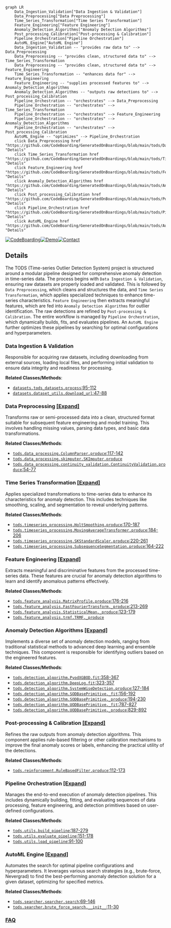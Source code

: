 ```mermaid
graph LR
    Data_Ingestion_Validation["Data Ingestion & Validation"]
    Data_Preprocessing["Data Preprocessing"]
    Time_Series_Transformation["Time Series Transformation"]
    Feature_Engineering["Feature Engineering"]
    Anomaly_Detection_Algorithms["Anomaly Detection Algorithms"]
    Post_processing_Calibration["Post-processing & Calibration"]
    Pipeline_Orchestration["Pipeline Orchestration"]
    AutoML_Engine["AutoML Engine"]
    Data_Ingestion_Validation -- "provides raw data to" --> Data_Preprocessing
    Data_Preprocessing -- "provides clean, structured data to" --> Time_Series_Transformation
    Data_Preprocessing -- "provides clean, structured data to" --> Feature_Engineering
    Time_Series_Transformation -- "enhances data for" --> Feature_Engineering
    Feature_Engineering -- "supplies processed features to" --> Anomaly_Detection_Algorithms
    Anomaly_Detection_Algorithms -- "outputs raw detections to" --> Post_processing_Calibration
    Pipeline_Orchestration -- "orchestrates" --> Data_Preprocessing
    Pipeline_Orchestration -- "orchestrates" --> Time_Series_Transformation
    Pipeline_Orchestration -- "orchestrates" --> Feature_Engineering
    Pipeline_Orchestration -- "orchestrates" --> Anomaly_Detection_Algorithms
    Pipeline_Orchestration -- "orchestrates" --> Post_processing_Calibration
    AutoML_Engine -- "optimizes" --> Pipeline_Orchestration
    click Data_Preprocessing href "https://github.com/CodeBoarding/GeneratedOnBoardings/blob/main/tods/Data_Preprocessing.md" "Details"
    click Time_Series_Transformation href "https://github.com/CodeBoarding/GeneratedOnBoardings/blob/main/tods/Time_Series_Transformation.md" "Details"
    click Feature_Engineering href "https://github.com/CodeBoarding/GeneratedOnBoardings/blob/main/tods/Feature_Engineering.md" "Details"
    click Anomaly_Detection_Algorithms href "https://github.com/CodeBoarding/GeneratedOnBoardings/blob/main/tods/Anomaly_Detection_Algorithms.md" "Details"
    click Post_processing_Calibration href "https://github.com/CodeBoarding/GeneratedOnBoardings/blob/main/tods/Post_processing_Calibration.md" "Details"
    click Pipeline_Orchestration href "https://github.com/CodeBoarding/GeneratedOnBoardings/blob/main/tods/Pipeline_Orchestration.md" "Details"
    click AutoML_Engine href "https://github.com/CodeBoarding/GeneratedOnBoardings/blob/main/tods/AutoML_Engine.md" "Details"
```

[![CodeBoarding](https://img.shields.io/badge/Generated%20by-CodeBoarding-9cf?style=flat-square)](https://github.com/CodeBoarding/GeneratedOnBoardings)[![Demo](https://img.shields.io/badge/Try%20our-Demo-blue?style=flat-square)](https://www.codeboarding.org/demo)[![Contact](https://img.shields.io/badge/Contact%20us%20-%20contact@codeboarding.org-lightgrey?style=flat-square)](mailto:contact@codeboarding.org)

## Details

The TODS (Time-series Outlier Detection System) project is structured around a modular pipeline designed for comprehensive anomaly detection in time-series data. The process begins with `Data Ingestion & Validation`, ensuring raw datasets are properly loaded and validated. This is followed by `Data Preprocessing`, which cleans and structures the data, and `Time Series Transformation`, which applies specialized techniques to enhance time-series characteristics. `Feature Engineering` then extracts meaningful features, which are fed into `Anomaly Detection Algorithms` for outlier identification. The raw detections are refined by `Post-processing & Calibration`. The entire workflow is managed by `Pipeline Orchestration`, which dynamically builds, fits, and evaluates pipelines. An `AutoML Engine` further optimizes these pipelines by searching for optimal configurations and hyperparameters.

### Data Ingestion & Validation
Responsible for acquiring raw datasets, including downloading from external sources, loading local files, and performing initial validation to ensure data integrity and readiness for processing.


**Related Classes/Methods**:

- <a href="https://github.com/datamllab/tods/blob/master/datasets/tods_datasets.py#L95-L112" target="_blank" rel="noopener noreferrer">`datasets.tods_datasets.process`:95-112</a>
- <a href="https://github.com/datamllab/tods/blob/master/datasets/dataset_utils.py#L47-L88" target="_blank" rel="noopener noreferrer">`datasets.dataset_utils.download_url`:47-88</a>


### Data Preprocessing [[Expand]](./Data_Preprocessing.md)
Transforms raw or semi-processed data into a clean, structured format suitable for subsequent feature engineering and model training. This involves handling missing values, parsing data types, and basic data transformations.


**Related Classes/Methods**:

- <a href="https://github.com/datamllab/tods/blob/master/tods/data_processing/ColumnParser.py#L117-L142" target="_blank" rel="noopener noreferrer">`tods.data_processing.ColumnParser.produce`:117-142</a>
- <a href="https://github.com/datamllab/tods/blob/master/tods/data_processing/skimputer.py" target="_blank" rel="noopener noreferrer">`tods.data_processing.skimputer.SKImputer.produce`</a>
- <a href="https://github.com/datamllab/tods/blob/master/tods/data_processing/ContinuityValidation.py#L54-L77" target="_blank" rel="noopener noreferrer">`tods.data_processing.continuity_validation.ContinuityValidation.produce`:54-77</a>


### Time Series Transformation [[Expand]](./Time_Series_Transformation.md)
Applies specialized transformations to time-series data to enhance its characteristics for anomaly detection. This includes techniques like smoothing, scaling, and segmentation to reveal underlying patterns.


**Related Classes/Methods**:

- <a href="https://github.com/datamllab/tods/blob/master/tods/timeseries_processing/HoltSmoothing.py#L170-L187" target="_blank" rel="noopener noreferrer">`tods.timeseries_processing.HoltSmoothing.produce`:170-187</a>
- <a href="https://github.com/datamllab/tods/blob/master/tods/timeseries_processing/MovingAverageTransformer.py#L184-L206" target="_blank" rel="noopener noreferrer">`tods.timeseries_processing.MovingAverageTransformer.produce`:184-206</a>
- <a href="https://github.com/datamllab/tods/blob/master/tods/timeseries_processing/SKStandardScaler.py#L220-L261" target="_blank" rel="noopener noreferrer">`tods.timeseries_processing.SKStandardScaler.produce`:220-261</a>
- <a href="https://github.com/datamllab/tods/blob/master/tods/timeseries_processing/SubsequenceSegmentation.py#L164-L222" target="_blank" rel="noopener noreferrer">`tods.timeseries_processing.SubsequenceSegmentation.produce`:164-222</a>


### Feature Engineering [[Expand]](./Feature_Engineering.md)
Extracts meaningful and discriminative features from the processed time-series data. These features are crucial for anomaly detection algorithms to learn and identify anomalous patterns effectively.


**Related Classes/Methods**:

- <a href="https://github.com/datamllab/tods/blob/master/tods/feature_analysis/MatrixProfile.py#L176-L216" target="_blank" rel="noopener noreferrer">`tods.feature_analysis.MatrixProfile.produce`:176-216</a>
- <a href="https://github.com/datamllab/tods/blob/master/tods/feature_analysis/FastFourierTransform.py#L213-L269" target="_blank" rel="noopener noreferrer">`tods.feature_analysis.FastFourierTransform._produce`:213-269</a>
- <a href="https://github.com/datamllab/tods/blob/master/tods/feature_analysis/StatisticalMean.py#L123-L179" target="_blank" rel="noopener noreferrer">`tods.feature_analysis.StatisticalMean._produce`:123-179</a>
- <a href="https://github.com/datamllab/tods/blob/master/tods/feature_analysis/trmf.py" target="_blank" rel="noopener noreferrer">`tods.feature_analysis.trmf.TRMF._produce`</a>


### Anomaly Detection Algorithms [[Expand]](./Anomaly_Detection_Algorithms.md)
Implements a diverse set of anomaly detection models, ranging from traditional statistical methods to advanced deep learning and ensemble techniques. This component is responsible for identifying outliers based on the engineered features.


**Related Classes/Methods**:

- <a href="https://github.com/datamllab/tods/blob/master/tods/detection_algorithm/PyodXGBOD.py#L358-L367" target="_blank" rel="noopener noreferrer">`tods.detection_algorithm.PyodXGBOD.fit`:358-367</a>
- <a href="https://github.com/datamllab/tods/blob/master/tods/detection_algorithm/DeepLog.py#L323-L357" target="_blank" rel="noopener noreferrer">`tods.detection_algorithm.DeepLog.fit`:323-357</a>
- <a href="https://github.com/datamllab/tods/blob/master/tods/detection_algorithm/SystemWiseDetection.py#L127-L184" target="_blank" rel="noopener noreferrer">`tods.detection_algorithm.SystemWiseDetection.produce`:127-184</a>
- <a href="https://github.com/datamllab/tods/blob/master/tods/detection_algorithm/SODBasePrimitive.py#L156-L192" target="_blank" rel="noopener noreferrer">`tods.detection_algorithm.SODBasePrimitive._fit`:156-192</a>
- <a href="https://github.com/datamllab/tods/blob/master/tods/detection_algorithm/SODBasePrimitive.py#L194-L230" target="_blank" rel="noopener noreferrer">`tods.detection_algorithm.SODBasePrimitive._produce`:194-230</a>
- <a href="https://github.com/datamllab/tods/blob/master/tods/detection_algorithm/UODBasePrimitive.py#L787-L827" target="_blank" rel="noopener noreferrer">`tods.detection_algorithm.UODBasePrimitive._fit`:787-827</a>
- <a href="https://github.com/datamllab/tods/blob/master/tods/detection_algorithm/UODBasePrimitive.py#L829-L892" target="_blank" rel="noopener noreferrer">`tods.detection_algorithm.UODBasePrimitive._produce`:829-892</a>


### Post-processing & Calibration [[Expand]](./Post_processing_Calibration.md)
Refines the raw outputs from anomaly detection algorithms. This component applies rule-based filtering or other calibration mechanisms to improve the final anomaly scores or labels, enhancing the practical utility of the detections.


**Related Classes/Methods**:

- <a href="https://github.com/datamllab/tods/blob/master/tods/reinforcement/RuleBasedFilter.py#L112-L173" target="_blank" rel="noopener noreferrer">`tods.reinforcement.RuleBasedFilter.produce`:112-173</a>


### Pipeline Orchestration [[Expand]](./Pipeline_Orchestration.md)
Manages the end-to-end execution of anomaly detection pipelines. This includes dynamically building, fitting, and evaluating sequences of data processing, feature engineering, and detection primitives based on user-defined configurations.


**Related Classes/Methods**:

- <a href="https://github.com/datamllab/tods/blob/master/tods/utils.py#L187-L279" target="_blank" rel="noopener noreferrer">`tods.utils.build_pipeline`:187-279</a>
- <a href="https://github.com/datamllab/tods/blob/master/tods/utils.py#L151-L178" target="_blank" rel="noopener noreferrer">`tods.utils.evaluate_pipeline`:151-178</a>
- <a href="https://github.com/datamllab/tods/blob/master/tods/utils.py#L91-L100" target="_blank" rel="noopener noreferrer">`tods.utils.load_pipeline`:91-100</a>


### AutoML Engine [[Expand]](./AutoML_Engine.md)
Automates the search for optimal pipeline configurations and hyperparameters. It leverages various search strategies (e.g., brute-force, Nevergrad) to find the best-performing anomaly detection solution for a given dataset, optimizing for specified metrics.


**Related Classes/Methods**:

- <a href="https://github.com/datamllab/tods/blob/master/tods/searcher/searcher.py#L69-L146" target="_blank" rel="noopener noreferrer">`tods.searcher.searcher.search`:69-146</a>
- <a href="https://github.com/datamllab/tods/blob/master/tods/searcher/brute_force_search.py#L11-L30" target="_blank" rel="noopener noreferrer">`tods.searcher.brute_force_search.__init__`:11-30</a>




### [FAQ](https://github.com/CodeBoarding/GeneratedOnBoardings/tree/main?tab=readme-ov-file#faq)